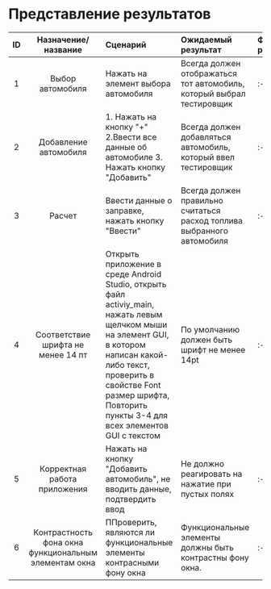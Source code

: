 # Представление результатов

| ID | Назначение/название | Сценарий | Ожидаемый результат | Фактический результат | Оценка |
|:---:|:---:|:---|:---|:---|:---|
|1|Выбор автомобиля|Нажать на элемент выбора автомобиля|Всегда должен отображаться тот автомобиль, который выбрал тестировщик|:---|:---|
|2|Добавление автомобиля|1. Нажать на кнопку "+" 2.Ввести все данные об автомобиле 3. Нажать кнопку "Добавить"|Всегда должен добавляться автомобиль, который ввел тестировщик|:---|:---|
|3|Расчет|Ввести данные о заправке,  нажать кнопку "Ввести"|Всегда должен правильно считаться расход топлива выбранного автомобиля|:---|:---|
|4|Соответствие шрифта не менее 14 пт|Открыть приложение в среде Android Studio, открыть файл activiy_main, нажать левым щелчком мыши на элемент GUI, в котором написан какой-либо текст, проверить в свойстве Font размер шрифта, Повторить пункты 3-4 для всех элементов GUI с текстом|По умолчанию должен быть шрифт не менее 14pt|:---|:---|
|5|Корректная работа приложения|Нажать на кнопку "Добавить автомобиль", не вводить данные, подтвердить ввод|Не должно реагировать на нажатие при пустых полях|:---|:---|
|6|Контрастность фона окна функциональным элементам окна|ППроверить, являются ли функциональные элементы контрасными фону окна|Функциональные элементы должны быть контрастны фону окна.|:---|:---|
